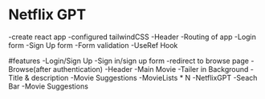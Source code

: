 # Netflix GPT

-create react app
-configured tailwindCSS
-Header
-Routing of app
-Login form
-Sign Up form
-Form validation
-UseRef Hook

#features
-Login/Sign Up
-Sign in/sign up form
-redirect to browse page
-Browse(after authentication)
-Header
-Main Movie
-Tailer in Background
-Title & description
-Movie Suggestions
-MovieLists \* N
-NetflixGPT
-Seach Bar
-Movie Suggestions
